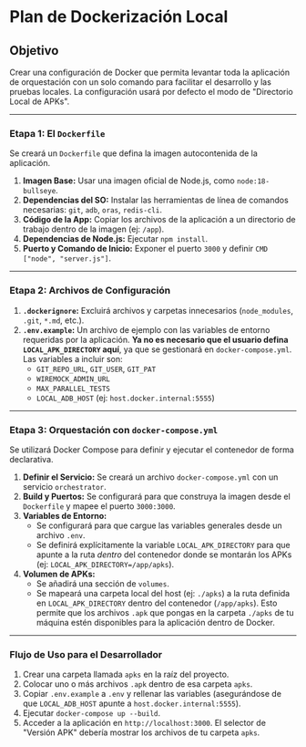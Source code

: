 # Plan de Dockerización Local

## Objetivo

Crear una configuración de Docker que permita levantar toda la aplicación de orquestación con un solo comando para facilitar el desarrollo y las pruebas locales. La configuración usará por defecto el modo de "Directorio Local de APKs".

---

### Etapa 1: El `Dockerfile`

Se creará un `Dockerfile` que defina la imagen autocontenida de la aplicación.

1.  **Imagen Base:** Usar una imagen oficial de Node.js, como `node:18-bullseye`.
2.  **Dependencias del SO:** Instalar las herramientas de línea de comandos necesarias: `git`, `adb`, `oras`, `redis-cli`.
3.  **Código de la App:** Copiar los archivos de la aplicación a un directorio de trabajo dentro de la imagen (ej: `/app`).
4.  **Dependencias de Node.js:** Ejecutar `npm install`.
5.  **Puerto y Comando de Inicio:** Exponer el puerto `3000` y definir `CMD ["node", "server.js"]`.

---

### Etapa 2: Archivos de Configuración

1.  **`.dockerignore`:** Excluirá archivos y carpetas innecesarios (`node_modules`, `.git`, `*.md`, etc.).
2.  **`.env.example`:** Un archivo de ejemplo con las variables de entorno requeridas por la aplicación. **Ya no es necesario que el usuario defina `LOCAL_APK_DIRECTORY` aquí**, ya que se gestionará en `docker-compose.yml`. Las variables a incluir son:
    *   `GIT_REPO_URL`, `GIT_USER`, `GIT_PAT`
    *   `WIREMOCK_ADMIN_URL`
    *   `MAX_PARALLEL_TESTS`
    *   `LOCAL_ADB_HOST` (ej: `host.docker.internal:5555`)

---

### Etapa 3: Orquestación con `docker-compose.yml`

Se utilizará Docker Compose para definir y ejecutar el contenedor de forma declarativa.

1.  **Definir el Servicio:** Se creará un archivo `docker-compose.yml` con un servicio `orchestrator`.
2.  **Build y Puertos:** Se configurará para que construya la imagen desde el `Dockerfile` y mapee el puerto `3000:3000`.
3.  **Variables de Entorno:**
    *   Se configurará para que cargue las variables generales desde un archivo `.env`.
    *   Se definirá explícitamente la variable `LOCAL_APK_DIRECTORY` para que apunte a la ruta *dentro* del contenedor donde se montarán los APKs (ej: `LOCAL_APK_DIRECTORY=/app/apks`).
4.  **Volumen de APKs:**
    *   Se añadirá una sección de `volumes`.
    *   Se mapeará una carpeta local del host (ej: `./apks`) a la ruta definida en `LOCAL_APK_DIRECTORY` dentro del contenedor (`/app/apks`). Esto permite que los archivos `.apk` que pongas en la carpeta `./apks` de tu máquina estén disponibles para la aplicación dentro de Docker.

---

### Flujo de Uso para el Desarrollador

1.  Crear una carpeta llamada `apks` en la raíz del proyecto.
2.  Colocar uno o más archivos `.apk` dentro de esa carpeta `apks`.
3.  Copiar `.env.example` a `.env` y rellenar las variables (asegurándose de que `LOCAL_ADB_HOST` apunte a `host.docker.internal:5555`).
4.  Ejecutar `docker-compose up --build`.
5.  Acceder a la aplicación en `http://localhost:3000`. El selector de "Versión APK" debería mostrar los archivos de tu carpeta `apks`.